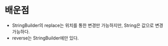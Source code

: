 # 배운점
- StringBuilder의 replace는 위치를 통한 변경만 가능하지만, String은 값으로 변경 가능하다.
- reverse는 StringBuilder에만 있다.
